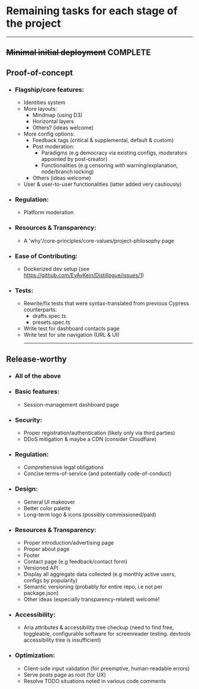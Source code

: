 # Remaining tasks for each stage of the project

<hr>

## ~~Minimal initial deployment~~ COMPLETE

## Proof-of-concept

- ### Flagship/core features:
  - Identities system
  - More layouts:
    - Mindmap (using D3)
    - Horizontal layers
    - Others? (ideas welcome)
  - More config options:
    - Feedback tags (critical & supplemental, default & custom)
    - Post moderation:
      - Paradigms (e.g democracy via existing configs, moderators appointed by post-creator)
      - Functionalities (e.g censoring with warning/explanation, node/branch locking)
    - Others (ideas welcome)
  - User & user-to-user functionalities (latter added very cautiously)
- ### Regulation:
  - Platform moderation
- ### Resources & Transparency:
  - A 'why'/core-principles/core-values/project-philosophy page
- ### Ease of Contributing:
  - Dockerized dev setup (see https://github.com/EvAvKein/Distillogue/issues/1)
- ### Tests:
  - Rewrite/fix tests that were syntax-translated from previous Cypress counterparts:
    - drafts.spec.ts
    - presets.spec.ts
  - Write test for dashboard contacts page
  - Write test for site navigation (URL & UI)
    <hr>

## Release-worthy

- ### All of the above
- ### Basic features:
  - Session-management dashboard page
- ### Security:
  - Proper registration/authentication (likely only via third parties)
  - DDoS mitigation & maybe a CDN (consider Cloudflare)
- ### Regulation:
  - Comprehensive legal obligations
  - Concise terms-of-service (and potentially code-of-conduct)
- ### Design:
  - General UI makeover
  - Better color palette
  - Long-term logo & icons (possibly commissioned/paid)
- ### Resources & Transparency:
  - Proper introduction/advertising page
  - Proper about page
  - Footer
  - Contact page (e.g feedback/contact form)
  - Versioned API
  - Display all aggregate data collected (e.g monthly active users, configs by popularity)
  - Semantic versioning (probably for entire repo, i.e not per package.json)
  - Other ideas (especially transparency-related) welcome!
- ### Accessibility:
  - Aria attributes & accessibility tree checkup (need to find free, toggleable, configurable software for screenreader testing. devtools accessibility tree is insufficient)
- ### Optimization:
  - Client-side input validation (for preemptive, human-readable errors)
  - Serve posts page as root (for UX)
  - Resolve TODO situations noted in various code comments
